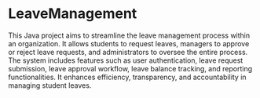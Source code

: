 # LeaveManagement
This Java project aims to streamline the leave management process within an organization. It allows students to request leaves, managers to approve or reject leave requests, and administrators to oversee the entire process. The system includes features such as user authentication, leave request submission, leave approval workflow, leave balance tracking, and reporting functionalities. It enhances efficiency, transparency, and accountability in managing student leaves.
